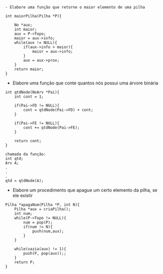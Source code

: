 	- Elabore uma função que retorne o maior elemento de uma pilha
```
int maiorPilha(Pilha *P){

	No *aux;
	int maior;
	aux = P->Topo;
	maior = aux->info;
	while(aux != NULL){
		if(aux->info > maior){
			maior = aux->info;
		}
		aux = aux->prox;
	}
	return maior;
}
```

- Elabore uma função que conte quantos nós possui uma árvore binária
```
int qtdNode(NoArv *Pai){
	int cont = 1;

	if(Pai->FD != NULL){
		cont = qtdNode(Pai->FD) + cont;
	}

	if(Pai->FE != NULL){
		cont += qtdNode(Pai->FE);
	}

	return cont;
}

chamada da função: 
int qtd;
Arv A;
.
.
.
qtd = qtdNode(A);
```

- Elabore um procedimento que apague um certo elemento da pilha, se ele existir
```
Pilha *apagaNum(Pilha *P, int N){
	Pilha *aux = criaPilha();
	int num;
	while(P->Topo != NULL){
		num = pop(P);
		if(num != N){
			push(num,aux);
		}
	}

	while(vazia(aux) != 1){
		push(P, pop(aux));;
	}
	return P;
}
```